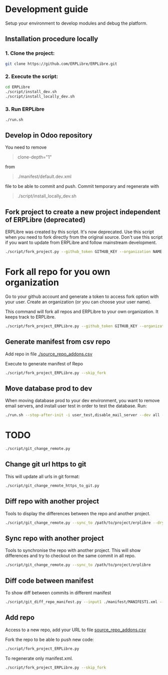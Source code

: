 # Development guide
Setup your environment to develop modules and debug the platform.

## Installation procedure locally
### 1. Clone the project:
```bash
git clone https://github.com/ERPLibre/ERPLibre.git
```

### 2. Execute the script:
```bash
cd ERPLibre
./script/install_dev.sh
./script/install_locally_dev.sh
```

### 3. Run ERPLibre
```bash
./run.sh
```

## Develop in Odoo repository
You need to remove
> clone-depth="1"

from
> ./manifest/default.dev.xml

file to be able to commit and push.
Commit temporary and regenerate with
> ./script/install_locally_dev.sh

## Fork project to create a new project independent of ERPLibre (deprecated)
ERPLibre was created by this script. It's now deprecated.
Use this script when you need to fork directly from the original source.
Don't use this script if you want to update from ERPLibre and follow mainstream development.
```bash
./script/fork_project.py --github_token GITHUB_KEY --organization NAME
```

# Fork all repo for you own organization
Go to your github account and generate a token to access fork option with your user. Create an organization (or you can choose your user name).

This command will fork all repos and ERPLibre to your own organization. It keeps track to ERPLibre.
```bash
./script/fork_project_ERPLibre.py --github_token GITHUB_KEY --organization NAME
```

## Generate manifest from csv repo
Add repo in file [./source_repo_addons.csv](./source_repo_addons.csv)

Execute to generate manifest of Repo
```bash
./script/fork_project_ERPLibre.py --skip_fork
```

## Move database prod to dev
When moving database prod to your dev environment, you want to remove email servers, and install user test in order to test the database.
Run:
```bash
./run.sh --stop-after-init -i user_test,disable_mail_server --dev all -d DATABASE
```

# TODO
```bash
./script/git_change_remote.py
```

## Change git url https to git
This will update all urls in git format:
```bash
./script/git_change_remote_https_to_git.py
```

## Diff repo with another project
Tools to display the differences between the repo and another project.
```bash
./script/git_change_remote.py --sync_to /path/to/project/erplibre --dry_sync
```

## Sync repo with another project
Tools to synchronise the repo with another project. This will show differences and try to checkout on the same commit in all repo.
```bash
./script/git_change_remote.py --sync_to /path/to/project/erplibre
```

## Diff code between manifest
To show diff between commits in different manifest
```bash
./script/git_diff_repo_manifest.py --input1 ./manifest/MANIFEST1.xml --input2 ./manifest/MANIFEST2.xml
```

## Add repo
Access to a new repo, add your URL to file [source_repo_addons.csv](../source_repo_addons.csv)

Fork the repo to be able to push new code:
```bash
./script/fork_project_ERPLibre.py
```

To regenerate only manifest.xml.
```bash
./script/fork_project_ERPLibre.py --skip_fork
```
